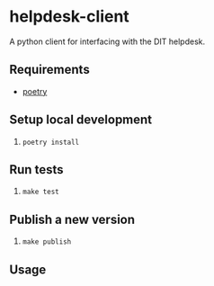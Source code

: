 # helpdesk-client

A python client for interfacing with the DIT helpdesk.

## Requirements

- [poetry](https://python-poetry.org)

## Setup local development

1. `poetry install`

## Run tests

1. `make test`
## Publish a new version

1. `make publish`

## Usage